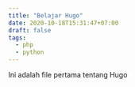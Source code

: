 ```yaml
---
title: "Belajar Hugo"
date: 2020-10-18T15:31:47+07:00
draft: false
tags:
  - php
  - python
---
```


Ini adalah file pertama tentang Hugo
